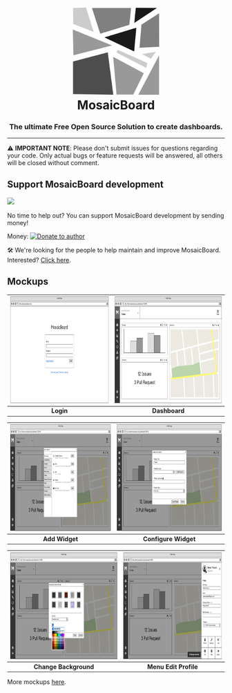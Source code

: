 <h1 align="center">
  <br>
  <img src="https://raw.githubusercontent.com/MosaicBoard/mockups/master/logo.png" alt="MosaicBoard Logo" width="200">
  <br>
  MosaicBoard
  <br>
</h1>

<h3 align="center">The ultimate Free Open Source Solution to create dashboards.</h3>

---

:warning: **IMPORTANT NOTE**: Please don't submit issues for questions regarding your code. Only actual bugs or feature requests will be answered, all others will be closed without comment.

## Support MosaicBoard development

<img src="http://i.imgur.com/mpwi4lf.jpg">

No time to help out? You can support MosaicBoard development by sending money!

Money: [![Donate to author](https://www.paypalobjects.com/en_US/i/btn/btn_donate_SM.gif)](https://www.paypal.com/cgi-bin/webscr?cmd=_s-xclick&hosted_button_id=WNXA4YYGQCJZG)

:hammer_and_wrench: We're looking for the people to help maintain and improve MosaicBoard. Interested? [Click here](https://github.com/MosaicBoard/mosaicboard/issues/15).

## Mockups

| <img src="https://raw.githubusercontent.com/MosaicBoard/mockups/master/01-login.png" width="440" height="247"> | <img src="https://raw.githubusercontent.com/MosaicBoard/mockups/master/06-dashboard_full.png" width="440" height="247"> |
| :---: | :---: |
| **Login** | **Dashboard** |

| <img src="https://raw.githubusercontent.com/MosaicBoard/mockups/master/21-add_widget.png" width="440" height="247"> | <img src="https://raw.githubusercontent.com/MosaicBoard/mockups/master/22-configure_widget_1.png" width="440" height="247"> |
| :---: | :---: |
| **Add Widget** | **Configure Widget** |

| <img src="https://raw.githubusercontent.com/MosaicBoard/mockups/master/19-change_background_4.png" width="440" height="247"> | <img src="https://raw.githubusercontent.com/MosaicBoard/mockups/master/27-menu_edit_profile.png" width="440" height="247"> |
| :---: | :---: |
| **Change Background** | **Menu Edit Profile** |

More mockups [here](https://github.com/MosaicBoard/mockups).
